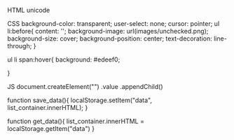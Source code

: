 HTML
<span>unicode</span>






CSS
background-color: transparent;
user-select: none;
cursor: pointer;
ul li:before{
    content: '';
    background-image: url(images/unchecked.png);
    background-size: cover;
    background-position: center;
    text-decoration: line-through;
}

ul li span:hover{
    background: #edeef0;
    
}


JS
document.createElement("")
.value
.appendChild()

function save_data(){
    localStorage.setItem("data", list_container.innerHTML);
}

function get_data(){
    list_container.innerHTML = localStorage.getItem("data")
}
